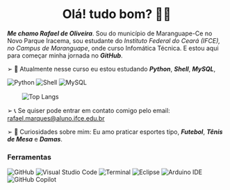 <h1 align="center"> Olá! tudo bom? 👋🏻</h1>


_**Me chamo Rafael de Oliveira**_. Sou do município de Maranguape-Ce no Novo Parque Iracema, sou estudante do *Instituto Federal do Ceará (IFCE), no Campus de Maranguape*, onde curso Infomática Técnica. E estou aqui para começar minha jornada no _**GitHub**_.

➢ 🌴 Atualmente nesse curso eu estou estudando _**Python**_, _**Shell**_, _**MySQL**_, 

![Python](https://img.shields.io/badge/python-006699?style=for-the-badge&logo=python&logoColor=222222)
![Shell](https://img.shields.io/badge/Shell-99FF00?style=for-the-badge&logo=Shell&logoColor=222222)
![MySQL](https://img.shields.io/badge/MySQL-3399CC?style=for-the-badge&logo=MySQL&logoColor=222222)

ㅤㅤ  ![Top Langs](https://github-readme-stats.vercel.app/api/top-langs/?username=Faelwzx&size_weight=0.5&count_weight=0.5&dark)

➢ 📞 Se quiser pode entrar em contato comigo pelo email: rafael.marques@aluno.ifce.edu.br

➢ 🔱 Curiosidades sobre mim: Eu amo praticar esportes tipo, _**Futebol**_, _**Tênis de Mesa**_ e _**Damas**_.

### Ferramentas
![GitHub](https://img.shields.io/badge/github-222222.svg?style=for-the-badge&logo=github&logoColor=white)
![Visual Studio Code](https://img.shields.io/badge/Visual%20Studio%20Code-0078d7.svg?style=for-the-badge&logo=veed&logoColor=white)
![Terminal](https://img.shields.io/badge/Terminal-222222?style=for-the-badge&logo=Accenture&logoColor=white)
![Eclipse](https://img.shields.io/badge/Eclipse-2C2255?style=for-the-badge&logo=eclipse&logoColor=white)
![Arduino IDE](https://img.shields.io/badge/Arduino_IDE-00979D?style=for-the-badge&logo=arduino&logoColor=white)
![GitHub Copilot](https://img.shields.io/badge/github_copilot-8957E5?style=for-the-badge&logo=github-copilot&logoColor=white)




<!--
**Faelwzx/Faelwzx** is a ✨ _special_ ✨ repository because its `README.md` (this file) appears on your GitHub profile.

Here are some ideas to get you started:

- 🔭 I’m currently working on ...
- 🌱 I’m currently learning ...
- 👯 I’m looking to collaborate on ...
- 🤔 I’m looking for help with ...
- 💬 Ask me about ...
- 📫 How to reach me: ...
- 😄 Pronouns: ...
- ⚡ Fun fact: ...
-->
